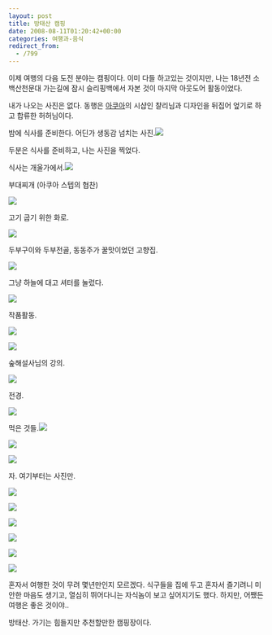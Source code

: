 ```yaml
---
layout: post
title: 방태산 캠핑
date: 2008-08-11T01:20:42+00:00
categories: 여행과-음식
redirect_from:
  - /799
---
```


이제 여행의 다음 도전 분야는 캠핑이다. 이미 다들 하고있는 것이지만, 나는 18년전 소백산천문대 가는길에 잠시 슬리핑백에서 자본 것이 마지막 아웃도어 활동이었다.

내가 나오는 사진은 없다. 동행은 <a href="aq.co.kr" target="_blank">아쿠아</a>의 시샵인 챨리님과 디자인을 뒤집어 엎기로 하고 합류한 허허님이다.

밤에 식사를 준비한다. 어딘가 생동감 넘치는 사진.<img src="http://jinto.pe.kr/wp-content/uploads/1/jk13.jpg" />

두분은 식사를 준비하고, 나는 사진을 찍었다.

식사는 개울가에서.<img src="http://jinto.pe.kr/wp-content/uploads/1/ik7.jpg" />

부대찌개 (아쿠아 스텝의 협찬)

![ ](/assets/media/uploads_1_ik8.jpg)

고기 굽기 위한 화로.

![ ](/assets/media/uploads_1_jk14.jpg)

두부구이와 두부전골, 동동주가 꿀맛이었던 고향집.

![ ](/assets/media/uploads_1_ik10.jpg)

그냥 하늘에 대고 셔터를 눌렀다.

![ ](/assets/media/uploads_1_ik9.jpg)

작품활동.

![ ](/assets/media/uploads_1_ik12.jpg)

![ ](/assets/media/uploads_1_jk16.jpg)

 

 

숲해설사님의 강의.

![ ](/assets/media/uploads_1_hk22.jpg)

전경.

![ ](/assets/media/uploads_1_hk24.jpg)

먹은 것들.<img src="http://jinto.pe.kr/wp-content/uploads/1/hk25.jpg" />

![ ](/assets/media/uploads_1_hk26.jpg)

![ ](/assets/media/uploads_1_jk22.jpg)

자. 여기부터는 사진만.

![ ](/assets/media/uploads_1_hk27.jpg)

 

![ ](/assets/media/uploads_1_jk23.jpg)

 

![ ](/assets/media/uploads_1_jk24.jpg)

 

![ ](/assets/media/uploads_1_ik23.jpg)

 

![ ](/assets/media/uploads_1_hk32.jpg)

![ ](/assets/media/uploads_1_jk27.jpg)

혼자서 여행한 것이 무려 몇년만인지 모르겠다. 식구들을 집에 두고 혼자서 즐기려니 미안한 마음도 생기고, 열심히 뛰어다니는 자식놈이 보고 싶어지기도 했다. 하지만, 어쨌든 여행은 좋은 것이야..

방태산. 가기는 힘들지만 추천할만한 캠핑장이다.
<div id=comments>
</div>
